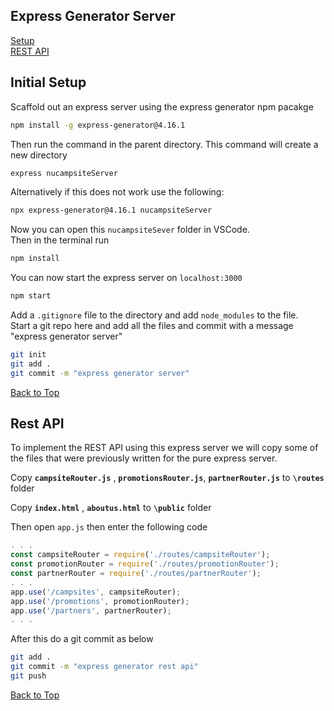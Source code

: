 ## Express Generator Server

[Setup](#initial-setup)  
[REST API](#rest-api)

## Initial Setup

Scaffold out an express server using the express generator npm pacakge

```bash
npm install -g express-generator@4.16.1
```

Then run the command in the parent directory. This command will create a new directory

```bash
express nucampsiteServer
```

Alternatively if this does not work use the following:

```bash
npx express-generator@4.16.1 nucampsiteServer
```

Now you can open this `nucampsiteSever` folder in VSCode.  
Then in the terminal run

```bash
npm install
```

You can now start the express server on `localhost:3000`

```bash
npm start
```

Add a `.gitignore` file to the directory and add `node_modules` to the file.  
Start a git repo here and add all the files and commit with a message "express generator server"

```bash
git init
git add .
git commit -m "express generator server"
```

[Back to Top](#express-generator-server)

## Rest API

To implement the REST API using this express server we will copy some of the files that were previously written for the pure express server.

Copy **`campsiteRouter.js`** , **`promotionsRouter.js`**, **`partnerRouter.js`** to **`\routes`** folder

Copy **`index.html`** , **`aboutus.html`** to **`\public`** folder

Then open `app.js` then enter the following code

```javascript
. . .
const campsiteRouter = require('./routes/campsiteRouter');
const promotionRouter = require('./routes/promotionRouter');
const partnerRouter = require('./routes/partnerRouter');
. . .
app.use('/campsites', campsiteRouter);
app.use('/promotions', promotionRouter);
app.use('/partners', partnerRouter);
. . .
```

After this do a git commit as below

```bash
git add .
git commit -m "express generator rest api"
git push
```

[Back to Top](#express-generator-server)
